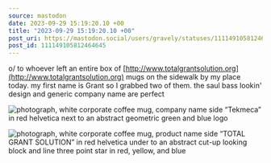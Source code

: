 ```yaml
---
source: mastodon
date: 2023-09-29 15:19:20.10 +00
title: "2023-09-29 15:19:20.10 +00"
post_uri: https://mastodon.social/users/gravely/statuses/111149105812464645
post_id: 111149105812464645
---
```

o/ to whoever left an entire box of [http://www.totalgrantsolution.org](http://www.totalgrantsolution.org) mugs on the sidewalk by my place today. my first name is Grant so I grabbed two of them. the saul bass lookin' design and generic company name are perfect


![photograph, white corporate coffee mug, company name side “Tekmeca” in red helvetica next to an abstract geometric green and blue logo ](/images/111149105086482500.jpeg)

![photograph, white corporate coffee mug, product name side “TOTAL GRANT SOLUTION” in red helvetica under to an abstract cut-up looking block and line three point star in red, yellow, and blue ](/images/111149105434120913.jpeg)

